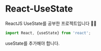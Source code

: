 # React-UseState
ReactJS UseState를 공부한 프로젝트입니다 👨‍💻

```js
import React, {useState} from 'react';
```
useState를 추가해야 합니다.
